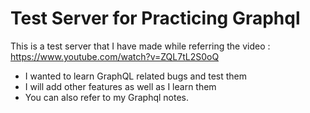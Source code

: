 # Test Server for Practicing Graphql

This is a test server that I have made while referring the video : https://www.youtube.com/watch?v=ZQL7tL2S0oQ

- I wanted to learn GraphQL related bugs and test them
- I will add other features as well as I learn them 
- You can also refer to my Graphql notes.
